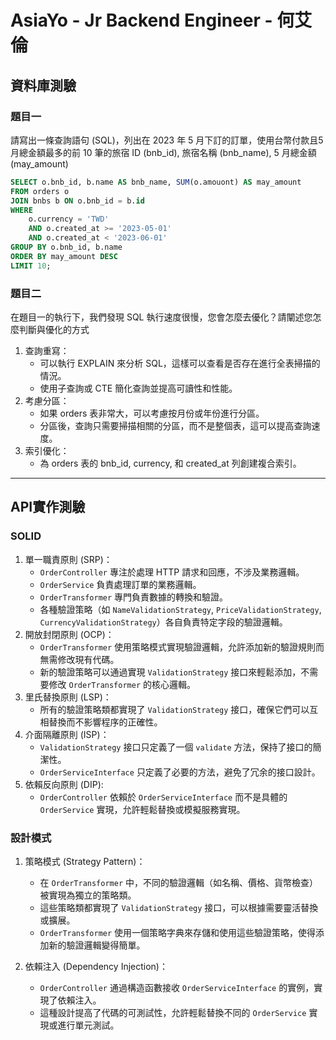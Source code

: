 # AsiaYo - Jr Backend Engineer - 何艾倫

## 資料庫測驗

### 題目一
請寫出一條查詢語句 (SQL)，列出在 2023 年 5 月下訂的訂單，使用台幣付款且5月總金額最多的前 10 筆的旅宿 ID (bnb_id), 旅宿名稱 (bnb_name), 5 月總金額 (may_amount)

```sql
SELECT o.bnb_id, b.name AS bnb_name, SUM(o.amouont) AS may_amount
FROM orders o
JOIN bnbs b ON o.bnb_id = b.id
WHERE 
    o.currency = 'TWD'
    AND o.created_at >= '2023-05-01' 
    AND o.created_at < '2023-06-01'
GROUP BY o.bnb_id, b.name
ORDER BY may_amount DESC
LIMIT 10;
```

### 題目二
在題目一的執行下，我們發現 SQL 執行速度很慢，您會怎麼去優化？請闡述您怎麼判斷與優化的方式
1.  查詢重寫：
    * 可以執行 EXPLAIN 來分析 SQL，這樣可以查看是否存在進行全表掃描的情況。
    * 使用子查詢或 CTE 簡化查詢並提高可讀性和性能。
2.  考慮分區：
    * 如果 orders 表非常大，可以考慮按月份或年份進行分區。
    * 分區後，查詢只需要掃描相關的分區，而不是整個表，這可以提高查詢速度。
3.  索引優化：
    * 為 orders 表的 bnb_id, currency, 和 created_at 列創建複合索引。
---
## API實作測驗

### SOLID
1.  單一職責原則 (SRP)：
    * `OrderController` 專注於處理 HTTP 請求和回應，不涉及業務邏輯。
    * `OrderService` 負責處理訂單的業務邏輯。
    * `OrderTransformer` 專門負責數據的轉換和驗證。
    * 各種驗證策略（如 `NameValidationStrategy`, `PriceValidationStrategy`, `CurrencyValidationStrategy`）各自負責特定字段的驗證邏輯。
2.  開放封閉原則 (OCP)：
    * `OrderTransformer` 使用策略模式實現驗證邏輯，允許添加新的驗證規則而無需修改現有代碼。
    * 新的驗證策略可以通過實現 `ValidationStrategy` 接口來輕鬆添加，不需要修改 `OrderTransformer` 的核心邏輯。
3.  里氏替換原則 (LSP)：
    * 所有的驗證策略類都實現了 `ValidationStrategy` 接口，確保它們可以互相替換而不影響程序的正確性。
4.  介面隔離原則 (ISP)：
    * `ValidationStrategy` 接口只定義了一個 `validate` 方法，保持了接口的簡潔性。
    * `OrderServiceInterface` 只定義了必要的方法，避免了冗余的接口設計。
5.  依賴反向原則 (DIP):
    * `OrderController` 依賴於 `OrderServiceInterface` 而不是具體的 `OrderService` 實現，允許輕鬆替換或模擬服務實現。
    
### 設計模式
1. 策略模式 (Strategy Pattern)：
   * 在 `OrderTransformer` 中，不同的驗證邏輯（如名稱、價格、貨幣檢查）被實現為獨立的策略類。
   * 這些策略類都實現了 `ValidationStrategy` 接口，可以根據需要靈活替換或擴展。
   * `OrderTransformer` 使用一個策略字典來存儲和使用這些驗證策略，使得添加新的驗證邏輯變得簡單。

2. 依賴注入 (Dependency Injection)：
   * `OrderController` 通過構造函數接收 `OrderServiceInterface` 的實例，實現了依賴注入。
   * 這種設計提高了代碼的可測試性，允許輕鬆替換不同的 `OrderService` 實現或進行單元測試。
